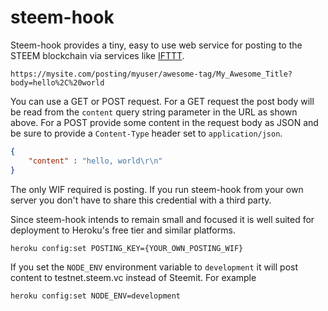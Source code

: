 # steem-hook

Steem-hook provides a tiny, easy to use web service for posting to the STEEM blockchain via services like [IFTTT](https://ifttt.com). 



    https://mysite.com/posting/myuser/awesome-tag/My_Awesome_Title?body=hello%2C%20world

You can use a GET or POST request. For a GET request the post body will be read from the `content` query string parameter in the URL as shown above. For a POST provide some content in the request body as JSON and be sure to provide a `Content-Type` header set to `application/json`.

```json
{
	"content" : "hello, world\r\n"
}
```

The only WIF required is posting. If you run steem-hook from your own server you don't have to share this credential with a third party.

Since steem-hook intends to remain small and focused it is well suited for deployment to Heroku's free tier and similar platforms. 

`heroku config:set POSTING_KEY={YOUR_OWN_POSTING_WIF}`

If you set the `NODE_ENV` environment variable to `development` it will post content to testnet.steem.vc instead of Steemit. For example

`heroku config:set NODE_ENV=development`
